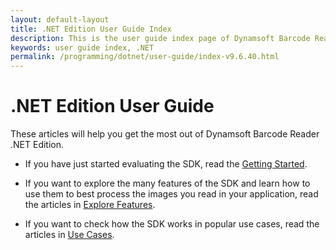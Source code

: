 ```yaml
---
layout: default-layout
title: .NET Edition User Guide Index
description: This is the user guide index page of Dynamsoft Barcode Reader .NET Edition.
keywords: user guide index, .NET
permalink: /programming/dotnet/user-guide/index-v9.6.40.html
---
```


# .NET Edition User Guide

These articles will help you get the most out of Dynamsoft Barcode Reader .NET Edition.

* If you have just started evaluating the SDK, read the [Getting Started]({{site.dbr_dotnet}}user-guide.html).

* If you want to explore the many features of the SDK and learn how to use them to best process the images you read in your application, read the articles in [Explore Features]({{site.dbr_dotnet}}user-guide/explore-features/index.html).

* If you want to check how the SDK works in popular use cases, read the articles in [Use Cases]({{site.dbr_dotnet}}user-guide/use-cases/index.html).

